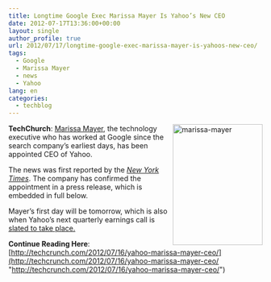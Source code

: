 ```yaml
---
title: Longtime Google Exec Marissa Mayer Is Yahoo’s New CEO
date: 2012-07-17T13:36:00+00:00
layout: single
author_profile: true
url: 2012/07/17/longtime-google-exec-marissa-mayer-is-yahoos-new-ceo/
tags:
  - Google
  - Marissa Mayer
  - news
  - Yahoo
lang: en
categories: 
  - techblog
---
```

<a href="http://lh5.ggpht.com/-6shuMu1nmrw/UAVjKbaGSyI/AAAAAAAAGdM/LjHn2jKDI2w/s1600-h/1103-marissa-mayer_at%25255B5%25255D.jpg" target="_blank"><img title="marissa-mayer" border="0" alt="marissa-mayer" align="right" src="http://lh3.ggpht.com/-pcT8yfuIUHE/UAVjOimnvWI/AAAAAAAAGdU/Mc7GRa9Pruw/1103-marissa-mayer_at_thumb%25255B2%25255D.jpg?imgmax=800" width="178" height="240" /></a>**TechChurch**: <a href="http://www.crunchbase.com/person/marissa-mayer" target="_blank">Marissa Mayer</a>, the technology executive who has worked at Google since the search company’s earliest days, has been appointed CEO of Yahoo. 

The news was first reported by the [_New York Times_](http://dealbook.nytimes.com/2012/07/16/googles-marissa-mayer-tapped-as-yahoos-chief/). The company has confirmed the appointment in a press release, which is embedded in full below. 

Mayer’s first day will be tomorrow, which is also when Yahoo’s next quarterly earnings call is [slated to take place.](http://pressroom.yahoo.net/pr/ycorp/236049.aspx) 

**Continue Reading Here**: [http://techcrunch.com/2012/07/16/yahoo-marissa-mayer-ceo/](http://techcrunch.com/2012/07/16/yahoo-marissa-mayer-ceo/ "http://techcrunch.com/2012/07/16/yahoo-marissa-mayer-ceo/")